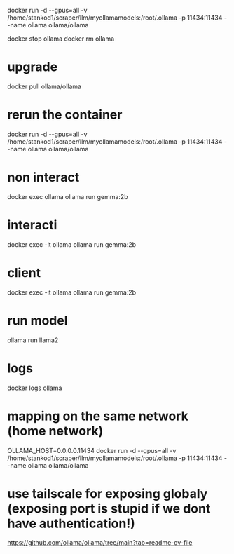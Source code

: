 docker run -d --gpus=all -v /home/stankod1/scraper/llm/myollamamodels:/root/.ollama -p 11434:11434 --name ollama ollama/ollama

docker stop ollama
docker rm ollama

# upgrade
docker pull ollama/ollama
# rerun the container
docker run -d --gpus=all -v /home/stankod1/scraper/llm/myollamamodels:/root/.ollama -p 11434:11434 --name ollama ollama/ollama

# non interact
docker exec ollama ollama run gemma:2b
# interacti
docker exec -it ollama ollama run gemma:2b

# client
docker exec -it ollama ollama run gemma:2b
# run model
ollama run llama2

# logs
docker logs ollama

# mapping on the same network (home network)
OLLAMA_HOST=0.0.0.0.11434 docker run -d --gpus=all -v /home/stankod1/scraper/llm/myollamamodels:/root/.ollama -p 11434:11434 --name ollama ollama/ollama

# use tailscale for exposing globaly (exposing port is stupid if we dont have authentication!)

https://github.com/ollama/ollama/tree/main?tab=readme-ov-file